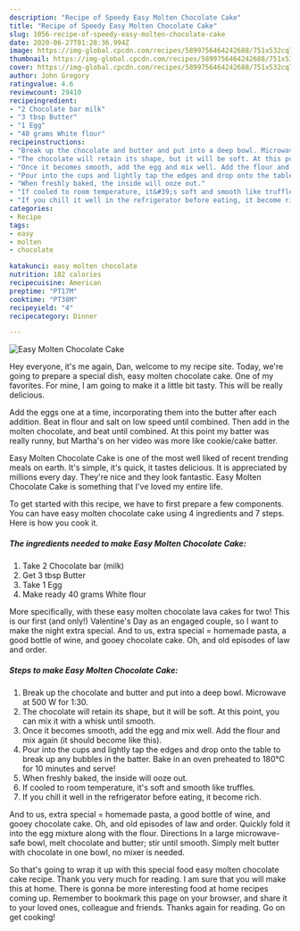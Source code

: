 ```yaml
---
description: "Recipe of Speedy Easy Molten Chocolate Cake"
title: "Recipe of Speedy Easy Molten Chocolate Cake"
slug: 1056-recipe-of-speedy-easy-molten-chocolate-cake
date: 2020-06-27T01:28:36.994Z
image: https://img-global.cpcdn.com/recipes/5899756464242688/751x532cq70/easy-molten-chocolate-cake-recipe-main-photo.jpg
thumbnail: https://img-global.cpcdn.com/recipes/5899756464242688/751x532cq70/easy-molten-chocolate-cake-recipe-main-photo.jpg
cover: https://img-global.cpcdn.com/recipes/5899756464242688/751x532cq70/easy-molten-chocolate-cake-recipe-main-photo.jpg
author: John Gregory
ratingvalue: 4.6
reviewcount: 29410
recipeingredient:
- "2 Chocolate bar milk"
- "3 tbsp Butter"
- "1 Egg"
- "40 grams White flour"
recipeinstructions:
- "Break up the chocolate and butter and put into a deep bowl. Microwave at 500 W for 1:30."
- "The chocolate will retain its shape, but it will be soft. At this point, you can mix it with a whisk until smooth."
- "Once it becomes smooth, add the egg and mix well. Add the flour and mix again (it should become like this)."
- "Pour into the cups and lightly tap the edges and drop onto the table to break up any bubbles in the batter. Bake in an oven preheated to 180°C for 10 minutes and serve!"
- "When freshly baked, the inside will ooze out."
- "If cooled to room temperature, it&#39;s soft and smooth like truffles."
- "If you chill it well in the refrigerator before eating, it become rich."
categories:
- Recipe
tags:
- easy
- molten
- chocolate

katakunci: easy molten chocolate 
nutrition: 182 calories
recipecuisine: American
preptime: "PT17M"
cooktime: "PT38M"
recipeyield: "4"
recipecategory: Dinner

---
```



![Easy Molten Chocolate Cake](https://img-global.cpcdn.com/recipes/5899756464242688/751x532cq70/easy-molten-chocolate-cake-recipe-main-photo.jpg)

Hey everyone, it's me again, Dan, welcome to my recipe site. Today, we're going to prepare a special dish, easy molten chocolate cake. One of my favorites. For mine, I am going to make it a little bit tasty. This will be really delicious.

Add the eggs one at a time, incorporating them into the butter after each addition. Beat in flour and salt on low speed until combined. Then add in the molten chocolate, and beat until combined. At this point my batter was really runny, but Martha&#39;s on her video was more like cookie/cake batter.

Easy Molten Chocolate Cake is one of the most well liked of recent trending meals on earth. It's simple, it's quick, it tastes delicious. It is appreciated by millions every day. They're nice and they look fantastic. Easy Molten Chocolate Cake is something that I've loved my entire life.


To get started with this recipe, we have to first prepare a few components. You can have easy molten chocolate cake using 4 ingredients and 7 steps. Here is how you cook it.

<!--inarticleads1-->

##### The ingredients needed to make Easy Molten Chocolate Cake:

1. Take 2 Chocolate bar (milk)
1. Get 3 tbsp Butter
1. Take 1 Egg
1. Make ready 40 grams White flour


More specifically, with these easy molten chocolate lava cakes for two! This is our first (and only!) Valentine&#39;s Day as an engaged couple, so I want to make the night extra special. And to us, extra special = homemade pasta, a good bottle of wine, and gooey chocolate cake. Oh, and old episodes of law and order. 

<!--inarticleads2-->

##### Steps to make Easy Molten Chocolate Cake:

1. Break up the chocolate and butter and put into a deep bowl. Microwave at 500 W for 1:30.
1. The chocolate will retain its shape, but it will be soft. At this point, you can mix it with a whisk until smooth.
1. Once it becomes smooth, add the egg and mix well. Add the flour and mix again (it should become like this).
1. Pour into the cups and lightly tap the edges and drop onto the table to break up any bubbles in the batter. Bake in an oven preheated to 180°C for 10 minutes and serve!
1. When freshly baked, the inside will ooze out.
1. If cooled to room temperature, it&#39;s soft and smooth like truffles.
1. If you chill it well in the refrigerator before eating, it become rich.


And to us, extra special = homemade pasta, a good bottle of wine, and gooey chocolate cake. Oh, and old episodes of law and order. Quickly fold it into the egg mixture along with the flour. Directions In a large microwave-safe bowl, melt chocolate and butter; stir until smooth. Simply melt butter with chocolate in one bowl, no mixer is needed. 

So that's going to wrap it up with this special food easy molten chocolate cake recipe. Thank you very much for reading. I am sure that you will make this at home. There is gonna be more interesting food at home recipes coming up. Remember to bookmark this page on your browser, and share it to your loved ones, colleague and friends. Thanks again for reading. Go on get cooking!
